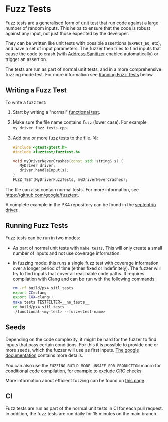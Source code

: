 # Fuzz Tests

Fuzz tests are a generalised form of [unit test](../test_and_ci/unit_tests.md) that run code against a large number of random inputs.
This helps to ensure that the code is robust against any input, not just those expected by the developer.

They can be written like unit tests with possible assertions (`EXPECT_EQ`, etc), and have a set of input parameters.
The fuzzer then tries to find inputs that cause the code to crash (with [Address Sanitizer](https://clang.llvm.org/docs/AddressSanitizer.html) enabled automatically) or trigger an assertion.

The tests are run as part of normal unit tests, and in a more comprehensive fuzzing mode test.
For more information see [Running Fuzz Tests](#running-fuzz-tests) below.

## Writing a Fuzz Test

To write a fuzz test:

1. Start by writing a "normal" [functional test](../test_and_ci/unit_tests.md#functional-test).
2. Make sure the file name contains `fuzz` (lower case).
  For example `my_driver_fuzz_tests.cpp`.
3. Add one or more fuzz tests to the file.
  예:

   ```cpp
   #include <gtest/gtest.h>
   #include <fuzztest/fuzztest.h>
   
   void myDriverNeverCrashes(const std::string& s) {
      MyDriver driver;
      driver.handleInput(s);
   }
   FUZZ_TEST(MyDriverFuzzTests, myDriverNeverCrashes);
   ```

The file can also contain normal tests.
For more information, see https://github.com/google/fuzztest.

A complete example in the PX4 repository can be found in the [septentrio driver](https://github.com/PX4/PX4-Autopilot/blob/main/src/drivers/gnss/septentrio/septentrio_fuzz_tests.cpp).

## Running Fuzz Tests

Fuzz tests can be run in two modes:

- As part of normal unit tests with `make tests`.
  This will only create a small number of inputs and not use coverage information.
- In fuzzing mode: this runs a single fuzz test with coverage information over a longer period of time (either fixed or indefinitely).
  The fuzzer will try to find inputs that cover all reachable code paths.
  It requires compilation with Clang and can be run with the following commands:

  ```sh
  rm -rf build/px4_sitl_tests
  export CC=clang
  export CXX=clang++
  make tests TESTFILTER=__no_tests__
  cd build/px4_sitl_tests
  ./functional-<my-test> --fuzz=<test-name>
  ```

## Seeds

Depending on the code complexity, it might be hard for the fuzzer to find inputs that pass certain conditions.
For this it is possible to provide one or more seeds, which the fuzzer will use as first inputs.
[The google documentation](https://github.com/google/fuzztest/blob/main/doc/fuzz-test-macro.md#initial-seeds-initial-seeds) contains more details.

You can also use the `FUZZING_BUILD_MODE_UNSAFE_FOR_PRODUCTION` macro for conditional code compilation, for example to exclude CRC checks.

More information about efficient fuzzing can be found on [this page](https://chromium.googlesource.com/chromium/src/+/main/testing/libfuzzer/efficient_fuzzing.md).

## CI

Fuzz tests are run as part of the normal unit tests in CI for each pull request.
In addition, the fuzz tests are run daily for 15 minutes on the main branch.

